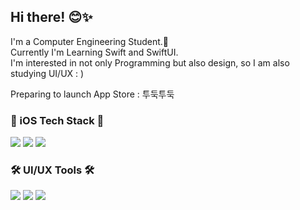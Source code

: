 ## Hi there! 😊✨

I'm a Computer Engineering Student.🐥<br>
Currently I'm Learning Swift and SwiftUI.<br>
I'm interested in not only Programming but also design, so I am also studying UI/UX : )

Preparing to launch App Store : 투둑투둑

<h3>📱 iOS Tech Stack 📱</h3>

<p>
<img src="https://img.shields.io/badge/iOS-000000?style=for-the-badge&logo=apple&logoColor=white"/> <img src="https://img.shields.io/badge/Xcode-147EFB?style=for-the-badge&logo=Xcode&logoColor=white"/> <img src="https://img.shields.io/badge/Swift-F05138?style=for-the-badge&logo=swift&logoColor=white"/> 
</p>
<h3>🛠 UI/UX Tools 🛠</h3>
<p>
<img src="https://img.shields.io/badge/Figma-F05138?style=for-the-badge&logo=Figma&logoColor=white"/> 
<img src="https://img.shields.io/badge/Sketch-F7B500?style=for-the-badge&logo=Sketch&logoColor=white"/> 
<img src="https://img.shields.io/badge/Adobe XD-B7178C?style=for-the-badge&logo=Adobe XD&logoColor=white"/>
</p>
